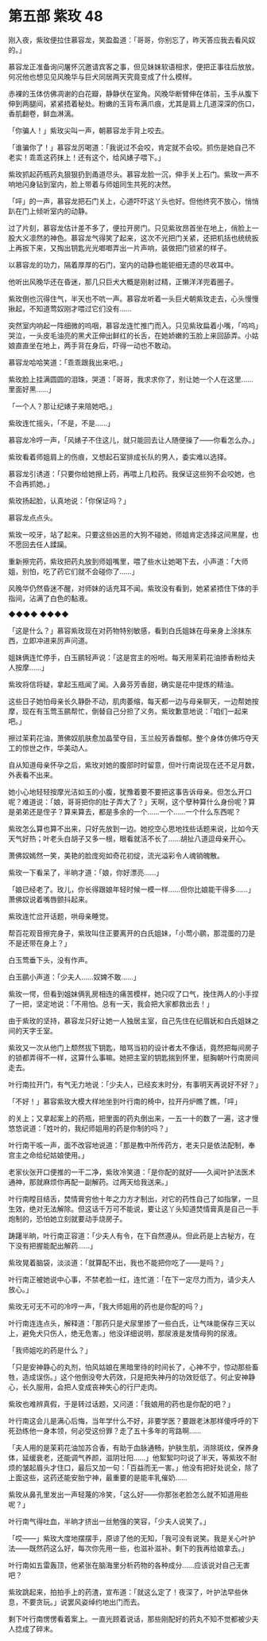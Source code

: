# 第五部 紫玫 48

刚入夜，紫玫便拉住慕容龙，笑盈盈道：「哥哥，你别忘了，昨天答应我去看风奴的。」

慕容龙正准备询问屠怀沉邀请宾客之事，但见妹妹软语相求，便把正事往后放放。何况他也想见见风晚华与巨犬同居两天究竟变成了什么模样。

赤裸的玉体仿佛凋谢的白花瓣，静静伏在室角。风晚华断臂伸在体前，玉手从腹下伸到两腿间，紧紧捂着秘处。粉嫩的玉背布满爪痕，尤其是肩上几道深深的伤口，香肌翻卷，鲜血淋漓。

「你骗人！」紫玫尖叫一声，朝慕容龙手背上咬去。

「谁骗你了！」慕容龙厉喝道：「我说过不会咬，肯定就不会咬。抓伤是她自己不老实！乖乖这药抹上！还有这个，给风婊子喂下。」

紫玫抓起药瓶药丸狠狠扔到甬道尽头。慕容龙脸一沉，伸手关上石门。紫玫一声不响地闪身钻到室内，脸上带着与师姐同生共死的决然。

「呯」的一声，慕容龙把石门关上，心道吓吓这丫头也好。但他终究不放心，悄悄趴在门上倾听室内的动静。

过了片刻，慕容龙估计差不多了，便拉开房门。只见紫玫昂首坐在地上，俏脸上一股大义凛然的神色。慕容龙气得笑了起来，这次不光把门关紧，还把机括也统统扳上再扳下来，又掏出钥匙光光啷啷弄出一片声响，装做把门锁紧的样子。

以慕容龙的功力，隔着厚厚的石门，室内的动静也能钜细无遗的尽收耳中。

他听出风晚华还在昏迷，那几只巨犬大概是刚射过精，正懒洋洋兜着圈子。

紫玫倒也沉得住气，半天也不吭一声。慕容龙听着一头巨犬朝紫玫走去，心头慢慢揪起，不知道莺奴刚才喂过它们没有……

突然室内响起一阵细微的呜咽，慕容龙连忙推门而入。只见紫玫扁着小嘴，「呜呜」哭泣，一头皮毛油亮的黑犬正伸出鲜红的长舌，在她娇嫩的玉脸上来回舔弄。小姑娘直直坐在地上，两手背在身后，吓得一动也不敢动。

慕容龙哈哈笑道：「乖乖跟我出来吧。」

紫玫脸上挂满圆圆的泪珠，哭道：「哥哥，我求求你了，别让她一个人在这里……里面好黑……」

「一个人？那让纪婊子来陪她吧。」

紫玫连忙摇头，「不是，不是……」

慕容龙冷哼一声，「风婊子不住这儿，就只能回去让人随便操了——你看怎么办。」

紫玫看着师姐肩上的伤痕，又想起石室排成长队的男人，委实难以选择。

慕容龙引诱道：「只要你给她擦上药，再喂上几粒药。我保证这些狗不会咬她，也不会再抓她。」

紫玫扬起脸，认真地说：「你保证吗？」

慕容龙点点头。

紫玫一咬牙，站了起来。只要这些凶恶的大狗不碰她，师姐肯定选择这间黑屋，也不愿回去任人蹂躏。

重新擦完药，紫玫把药丸放到师姐嘴里，喂了些水让她喝下去，小声道：「大师姐，别怕，吃了药它们就不会碰你了……」

风晚华仍然昏迷不醒，对师妹的话充耳不闻。紫玫没有看到，她紧紧捂住下体的手指间，沾满了白色的黏液。

◆◆◆◆ ◆◆◆◆

「这是什么？」慕容紫玫现在对药物特别敏感，看到白氏姐妹在母亲身上涂抹东西，立即冲进来厉声问道。

姐妹俩连忙停手，白玉鹂轻声说：「这是宫主的吩咐。每天用茉莉花油掺香粉给夫人按摩……」

紫玫将信将疑，拿起玉瓶闻了闻。入鼻芬芳香甜，确实是花中提炼的精油。

这些日子她怕母亲长久静卧不动，肌肉萎缩，每天都一边与母亲聊天，一边帮她按摩，现在有玉莺玉鹂帮忙，倒替自己分担了义务。紫玫歉意地说：「咱们一起来吧。」

擦过茉莉花油，萧佛奴肌肤愈加晶莹夺目，玉兰般芳香馥郁。整个身体仿佛巧夺天工的惊世之作，华美动人。

自从知道母亲怀孕之后，紫玫对她的腹部时时留意，但叶行南说现在还不足月数，外表看不出来。

她小心地轻轻按摩光洁如玉的小腹，犹豫着要不要把这事告诉母亲。但怎么开口呢？难道说：「娘，哥哥把你的肚子弄大了？」天啊，这个孽种算什么身份呢？算是弟弟还是侄子？算来算去，都是多余的一个……一个……一个什么东西呢？

紫玫怎么算也算不出来，只好先放到一边。她挖空心思地找些话题来说，比如今天天气好热；叶老头白胡子又多一根，眼看就活不长了……胡扯八道逗母亲开心。

萧佛奴嫣然一笑，美艳的脸庞宛如奇花初绽，流光溢彩令人魂销魄散。

紫玫一下看呆了，半晌才道：「娘，你好漂亮……」

「娘已经老了。玫儿，你长得跟娘年轻时候一模一样……但你比娘能干得多……」萧佛奴说着嘴唇颤抖起来。

紫玫连忙岔开话题，哄母亲睡觉。

帮百花观音擦完身子，紫玫叫住正要离开的白氏姐妹，「小莺小鹂，那混蛋的刀是不是还带在身上？」

白玉莺垂下头，没有作声。

白玉鹂小声道：「少夫人……奴婢不敢……」

紫玫一愕，但看到姐妹俩乳房相连的痛苦模样，她只叹了口气，挽住两人的小手捏了一把，坚定地说：「不用怕。总有一天，我会把大家都救出去！」

由于紫玫的坚持，慕容龙只好让她一人独居主室，自己先住在纪眉妩和白氏姐妹之间的天字壬室。

紫玫又一次从他门上颓然拔下钥匙，暗骂当初的设计者太不像话，竟然把每间房子的锁都弄得不一样，这算什么事嘛。她把主室的钥匙揣到怀里，挺胸朝叶行南房间走去。

叶行南拉开门，有气无力地说：「少夫人，已经亥末时分，有事明天再说好不好？」

「不好！」慕容紫玫大模大样地坐到叶行南的椅中，拉开丹炉瞧了瞧，「呯」

的关上；又拿起案上的药瓶，把里面的药丸倒出来，一五一十的数了一遍，这才慢悠悠说道：「姓叶的，我纪师姐用的药是你制的吗？」

叶行南干咳一声，面不改容地说道：「那是教中所传药方，老夫只是依法配制，奉宫主之命给纪姑娘使用。」

老家伙张开口便推的一干二净，紫玫冷笑道：「是你配的就好——久闻叶护法医术通神，那就麻烦你再配一副解药。过两天给我送来。」

叶行南瞠目结舌，焚情膏穷他十年之力方才制出，对它的药性自己了如指掌，一旦生效，绝对无法解除。但这话千万可不能说，要让这丫头知道焚情膏真是自己一手炮制的，恐怕她立刻就要动手烧房子。

踌躇半晌，叶行南正容道：「少夫人有令，在下自然遵从。但此药是上古秘方，在下没有把握能配出解药……」

紫玫晃着脑袋，淡淡道：「就算配不出，我也不能把你吃了——是吗？」

叶行南正被她说中心事，不禁老脸一红，连忙道：「在下一定尽力而为，请少夫人放心。」

紫玫无可无不可的冷哼一声，「我大师姐用的药也是你配的吗？」

叶行南连连点头，解释道：「那药只是犬尿里掺了一些白氏，让气味能保存三天以上，避免犬只伤人，绝无危害。」他没详细说明，那尿液是发情母狗的尿液。

「我师姐吃的药是什么？」

「只是安神静心的丸剂，怕风姑娘在黑暗里待的时间长了，心神不宁，惊动那些畜牲，造成误伤。」这个他倒没夸大药效，只是把失神丹的功效贬低了。何止安神静心，长久服用，会把人变成丧神失心的行尸走肉。

紫玫也难辨真假，于是转过话题，又问道：「我娘用的药也是你配的吧？」

叶行南这会儿是满心后悔，当年学什么不好，非要学医？要跟老沐那样傻呼呼的下死劲练他一身本领，何必受这份罪？走了五十多年的弯路啊……

「夫人用的是茉莉花油加苏合香，有助于血脉通畅，护肤生肌，消除斑纹，保养身体，延缓衰老，还能调气养颜，滋阴壮阳……」他絮絮叼叼说了半天，等紫玫不耐烦的皱起眉头才住口，最后又加一句：「百益而无一害。」他没有把好处说全，除了上面这些，这药还能安胎宁神，最重要的是能丰乳催奶……

紫玫从鼻孔里发出一声轻蔑的冷笑，「这么好——你那张老脸怎么就不知道用些呢？」

叶行南气得吐血，半晌才挤出一丝勉强的笑容，「少夫人说笑了。」

「哎——」紫玫大度地摆摆手，原谅了他的无知，「我可没有说笑。我是关心叶护法——既然药这么好，每次你先用一些，也滋补滋补。剩下的我再给娘拿去。」

叶行南如五雷轰顶，他紧张在脑海里分析药物的各种成分……应该说对自己无害吧？

紫玫跳起来，拍拍手上的药渣，宣布道：「就这么定了！夜深了，叶护法早些休息，不要贪玩。」说罢风姿绰约地出门而去。

剩下叶行南愣愣看着案上。一直光顾着说话，那些刚配好的药丸不知不觉都被少夫人捻成了碎末。

